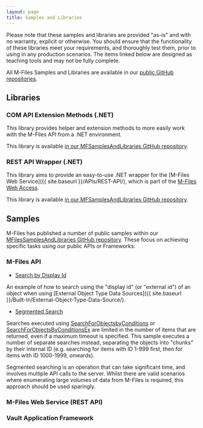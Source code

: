 ```yaml
---
layout: page
title: Samples and Libraries
---
```


<p class="note warning">Please note that these samples and libraries are provided "as-is" and with no warranty, explicit or otherwise. You should ensure that the functionality of these libraries meet your requirements, and thoroughly test them, prior to using in any production scenarios.  The items linked below are designed as teaching tools and may not be fully complete.</p>

All M-Files Samples and Libraries are available in our [public GitHub repositories](https://github.com/m-files/).

## Libraries

### COM API Extension Methods (.NET)

This library provides helper and extension methods to more easily work with the M-Files API from a .NET environment.

<p class="note">This library is available <a href="https://github.com/M-Files/MFilesSamplesAndLibraries/tree/master/Libraries/MFaaP.MFilesAPI">in our MFSamplesAndLibraries GitHub repository</a>.</p>

### REST API Wrapper (.NET)

This library aims to provide an easy-to-use .NET wrapper for the [M-Files Web Service]({{ site.baseurl }}/APIs/REST-API/), which is part of the [M-Files Web Access](http://www.m-files.com/user-guide/latest/eng/#Configure_M-Files_Web_Access.html).

<p class="note">This library is available <a href="https://github.com/M-Files/MFilesSamplesAndLibraries/tree/master/Libraries/MFaaP.MFilesAPI">in our MFSamplesAndLibraries GitHub repository</a>.</p>

## Samples

M-Files has published a number of public samples within our [MFilesSamplesAndLibraries GitHub repository](https://github.com/M-Files/MFilesSamplesAndLibraries/tree/master/Samples).  These focus on achieving specific tasks using our public APIs or Frameworks:

### M-Files API

* [Search by Display Id](https://github.com/M-Files/MFilesSamplesAndLibraries/tree/master/Samples/SearchByDisplayId)

An example of how to search using the "display id" (or "external id") of an object when using [External Object Type Data Sources]({{ site.baseurl }}/Built-In/External-Object-Type-Data-Source/).

* [Segmented Search](https://github.com/M-Files/MFilesSamplesAndLibraries/tree/master/Samples/SegmentedSearch)

Searches executed using [SearchForObjectsbyConditions](https://www.m-files.com/api/documentation/latest/index.html#MFilesAPI%7EVaultObjectSearchOperations%7ESearchForObjectsByConditions.html) or [SearchForObjectsByConditionsEx](https://www.m-files.com/api/documentation/latest/index.html#MFilesAPI%7EVaultObjectSearchOperations%7ESearchForObjectsByConditionsEx.html) are limited in the number of items that are returned, even if a maximum timeout is specified.  This sample executes a number of separate searches instead, separating the objects into "chunks" by their internal ID (e.g. searching for items with ID 1-999 first, then for items with ID 1000-1999, onwards).

<p class="note">Segmented searching is an operation that can take significant time, and involves multiple API calls to the server.  Whilst there are valid scenarios where enumerating large volumes of data from M-Files is required, this approach should be used sparingly.</p>

### M-Files Web Service (REST API)



### Vault Application Framework


